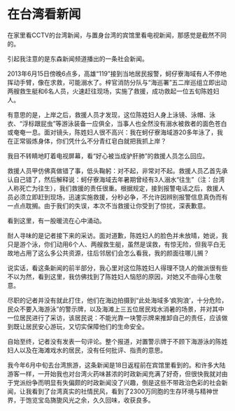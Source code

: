 # 在台湾看新闻

在家里看CCTV的台湾新闻，与置身台湾的宾馆里看电视新闻，那感觉是截然不同的。 

引起我注意的是东森新闻频道播出的一条社会新闻。 

2013年6月15日傍晚6点多，高雄“119”接到当地居民报警，蚵仔寮海域有人不停地挥动手臂，像在求救，可能溺水了。梓官消防分队与“海巡署”五二岸巡组立即出动两艘救生艇和6名人员，火速赶往现场，实施了救援，成功救起一位五旬陈姓妇人。 

有意思的是，上岸之后，救援人员才发现，这位陈姓妇人身上泳镜、泳帽、泳衣、“浮标跟屁虫”等游泳装备一应俱全，当事人也全然没有溺水被救者的面色苍白或奄奄一息。面对镜头，陈姓妇人很不高兴：我在蚵仔寮海域游20多年泳了，我在正常锻炼身体，你们凭什么不分青红皂白就把我抓上岸？ 

我目不转睛地盯着电视屏幕，看“好心被当成驴肝肺”的救援人员怎么回应。 

救援人员甲仿佛真做错了事，低头鞠躬：对不起，非常对不起。救援人员乙首先承认自己错了，然后解释说：蚵仔寮海域去年暑期曾经有3人溺水“往生”（注：台湾人称死亡为往生），我们救援的责任很重。根据规定，接到报警电话之后，救援人员必须立即赶到现场，迅速实施救援，分秒必争，不允许因辨别报警信息真伪而有一点点耽搁。由于我们的失误，本次不当救援让你受到了惊扰，深表歉意。 

看到这里，有一股暖流在心中涌动。 

耐人寻味的是记者接下来的采访。面对道歉，陈姓妇人的脸色并未放晴，她说，我只是游个泳，你们动用6个人、两艘救生艇，虽然是误救，有惊无险，但我平白无故地占用了这么多公共资源，往后邻居们会怎么看我，我的颜面往哪儿搁？ 

说实话，看这条新闻的前半部分，我心里对这位陈姓妇人得理不饶人的做派很有些不以为然，看到这里，我仿佛找到了陈姓妇人恼怒的原因，对她又不由得心生敬意。 

尽职的记者并没有就此打住，他们在海边拍摄到“此处海域多‘疯狗浪’，十分危险，民众不要入海游泳”的警示牌，以及海滩上三五位居民戏水消暑的场景，并对其中一位居民进行了采访，该居民说：不能光靠一块警示牌来推卸自己的责任，应该做到既让居民安心游玩，又切实保障他们的生命安全。 

自始至终，记者没有发表一句评论。整个报道，对置警示牌于不顾下海游泳的陈姓妇人以及在海滩戏水的居民，没有任何批评、指责的意思。 

我今年6月中旬去台湾旅游，这条新闻是18日返程前在宾馆里看到的。和许多大陆游客一样，一开始我也对台湾火药味甚浓的时政新闻充满了好奇，但很快我就对由于党派纷争而明显有失偏颇的时政新闻没了兴趣，倒是这些不带政治色彩的社会新闻，让我看到了台湾真实的社情民风，看到了2300万同胞的生存环境与精神世界，于饱览宝岛旖旎风光之余，久久回味，收获良多。